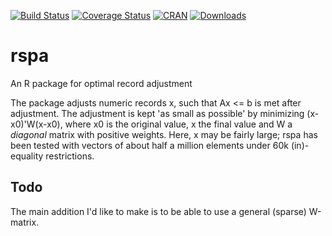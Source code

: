 [![Build Status](https://travis-ci.org/markvanderloo/rspa.svg)](https://travis-ci.org/markvanderloo/rspa) 
[![Coverage Status](https://coveralls.io/repos/markvanderloo/rspa/badge.svg?branch=master&service=github)](https://coveralls.io/github/markvanderloo/rspa?branch=master) [![CRAN](http://www.r-pkg.org/badges/version/rspa)](http://cran.r-project.org/web/packages/rspa/NEWS)
[![Downloads](http://cranlogs.r-pkg.org/badges/rspa)](http://cran.r-project.org/package=rspa/) 


rspa
====

An R package for optimal record adjustment

The package adjusts numeric records x, such that Ax <= b is met after adjustment. The
adjustment is kept 'as small as possible' by minimizing (x-x0)'W(x-x0), where x0 is the original value,
x the final value and W a _diagonal_ matrix with positive weights. Here, x may be fairly large; rspa has
been tested with vectors of about half a million elements under 60k (in)-equality restrictions.

Todo
----------

The main addition I'd like to make is to be able to use a general (sparse) W-matrix.

